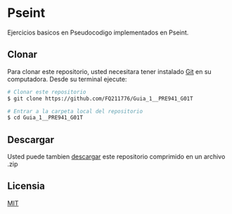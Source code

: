 # Pseint

Ejercicios basicos en Pseudocodigo implementados en Pseint. 

## Clonar 

Para clonar este repositorio, usted necesitara tener instalado [Git](https://git-scm.com) en su computadora. Desde su terminal ejecute:

```bash
# Clonar este repositorio
$ git clone https://github.com/FQ211776/Guia_1__PRE941_G01T

# Entrar a la carpeta local del repositorio
$ cd Guia_1__PRE941_G01T

```

## Descargar 

Usted puede tambien [descargar](https://codeload.github.com/FQ211776/Guia_1__PRE941_G01T/zip/main) este repositorio comprimido en un archivo .zip 

## Licensia
[MIT](https://tldrlegal.com/license/mit-license)
